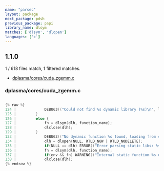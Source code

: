 ```yaml
---
name: "parsec"
layout: package
next_package: pdsh
previous_package: papi
library_name: dlsym
matches: ['dlsym', 'dlopen']
languages: ['c']
---
```

## 1.1.0
1 / 618 files match, 1 filtered matches.

 - [dplasma/cores/cuda_zgemm.c](#dplasmacorescuda_zgemmc)

### dplasma/cores/cuda_zgemm.c

```c

{% raw %}
124 |             DEBUG3(("Could not find %s dynamic library (%s)\n", library_name, dlerror()));
125 |         }
126 |         else {
127 |             fn = dlsym(dlh, function_name);
128 |             dlclose(dlh);
129 |         }
133 |             DEBUG3(("No dynamic function %s found, loading from statically linked\n", function_name));
134 |             dlh = dlopen(NULL, RTLD_NOW | RTLD_NODELETE);
135 |             if(NULL == dlh) ERROR(("Error parsing static libs: %s\n", dlerror()));
136 |             fn = dlsym(dlh, function_name);
137 |             if(env && fn) WARNING(("Internal static function %s used (because library %s didn't loaded correctly)\n", function_name, library_name));
138 |             dlclose(dlh);
{% endraw %}

```